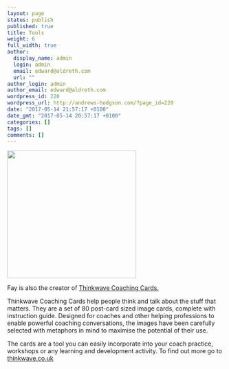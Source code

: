 ```yaml
---
layout: page
status: publish
published: true
title: Tools
weight: 6
full_width: true
author:
  display_name: admin
  login: admin
  email: edward@aldreth.com
  url: ""
author_login: admin
author_email: edward@aldreth.com
wordpress_id: 220
wordpress_url: http://andrews-hodgson.com/?page_id=220
date: "2017-05-14 21:57:17 +0100"
date_gmt: "2017-05-14 20:57:17 +0100"
categories: []
tags: []
comments: []
---
```


<p><a href="http://andrews-hodgson.com/wp-content/uploads/2017/05/Home-page-image.jpg"><img class="size-medium wp-image-228 alignright" src="http://andrews-hodgson.com/wp-content/uploads/2017/05/Home-page-image-300x297.jpg" alt="" width="300" height="297" /></a></p>
<p>Fay is also the creator of <a href="http://www.thinkwave.co.uk/" target="_blank" rel="noopener noreferrer">Thinkwave Coaching Cards.</a></p>
<p>Thinkwave Coaching Cards help people think and talk about the stuff that matters.  They are a set of 80 post-card sized image cards, complete with instruction guide.  Designed for coaches and other helping professions to enable powerful coaching conversations, the images have been carefully selected with metaphors in mind to maximise the potential of their use.</p>
<p>The cards are a tool you can easily incorporate into your coach practice, workshops or any learning and development activity.  To find out more go to <a href="http://www.thinkwave.co.uk/" target="_blank" rel="noopener noreferrer">thinkwave.co.uk</a></p>
